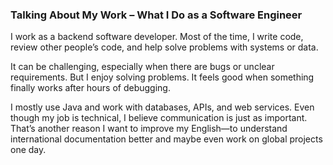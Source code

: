 ### Talking About My Work – What I Do as a Software Engineer

I work as a backend software developer. Most of the time, I write code, review other people’s code, and help solve problems with systems or data.

It can be challenging, especially when there are bugs or unclear requirements. But I enjoy solving problems. It feels good when something finally works after hours of debugging.

I mostly use Java and work with databases, APIs, and web services. Even though my job is technical, I believe communication is just as important. That’s another reason I want to improve my English—to understand international documentation better and maybe even work on global projects one day.